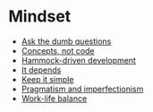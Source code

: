 <!-- generated by markdown-notes-tree -->

# Mindset

<!-- optional markdown-notes-tree directory description starts here -->

<!-- optional markdown-notes-tree directory description ends here -->

-   [Ask the dumb questions](Ask-dumb-questions.md)
-   [Concepts, not code](Concepts-not-code.md)
-   [Hammock-driven development](Hammock-driven-development.md)
-   [It depends](It-depends.md)
-   [Keep it simple](Keep-it-simple.md)
-   [Pragmatism and imperfectionism](Pragmatism-imperfectionism.md)
-   [Work-life balance](Work-life-balance.md)
